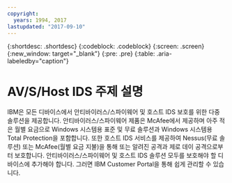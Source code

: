 ```yaml
---
copyright:
  years: 1994, 2017
lastupdated: "2017-09-10"
---
```


{:shortdesc: .shortdesc}
{:codeblock: .codeblock}
{:screen: .screen}
{:new_window: target="_blank"}
{:pre: .pre}
{:table: .aria-labeledby="caption"}

# AV/S/Host IDS 주제 설명

IBM은 모든 디바이스에서 안티바이러스/스파이웨어 및 호스트 IDS 보호를 <!--- (http://www.softlayer.com/services/security /mcafeeAntiVirus) ---> 위한 다중 솔루션을 제공합니다. 안티바이러스/스파이웨어 제품은 McAfee에서 제공하며 아주 적은 월별 요금으로 Windows 시스템용 표준 및 무료 솔루션과 Windows 시스템용 Total Protection을 포함합니다. 또한 호스트 IDS 서비스를 제공하여 Nessus(무료 솔루션) 또는 McAfee(월별 요금 지불)을 통해 또는 알려진 공격과 제로 데이 공격으로부터 보호합니다. 안티바이러스/스파이웨어 및 호스트 IDS 솔루션 모두를 보호해야 할 디바이스에 추가해야 합니다. 그러면 IBM Customer Portal을 통해 쉽게 관리할 수 있습니다.  
